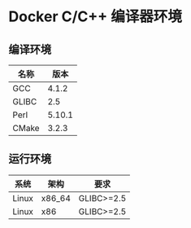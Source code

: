 # Docker C/C++ 编译器环境

## 编译环境

| 名称 | 版本 |
| -- | -- |
| GCC | 4.1.2 |
| GLIBC | 2.5 |
| Perl | 5.10.1 |
| CMake | 3.2.3 |

## 运行环境

| 系统 | 架构 | 要求 |
| -- | -- | -- |
| Linux | x86_64 | GLIBC>=2.5 |
| Linux | x86 | GLIBC>=2.5 |

